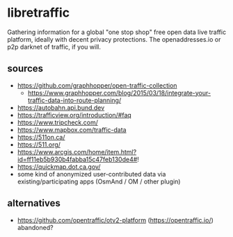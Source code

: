 # libretraffic

Gathering information for a global "one stop shop" free open data live traffic platform, ideally with decent privacy protections. The openaddresses.io or p2p darknet of traffic, if you will.

## sources

- https://github.com/graphhopper/open-traffic-collection
  - https://www.graphhopper.com/blog/2015/03/18/integrate-your-traffic-data-into-route-planning/
- https://autobahn.api.bund.dev
- https://trafficview.org/introduction/#faq
- https://www.tripcheck.com/
- https://www.mapbox.com/traffic-data
- https://511on.ca/
- https://511.org/
- https://www.arcgis.com/home/item.html?id=ff11eb5b930b4fabba15c47feb130de4#!
- https://quickmap.dot.ca.gov/
- some kind of anonymized user-contributed data via existing/participating apps (OsmAnd / OM / other plugin)

## alternatives

- https://github.com/opentraffic/otv2-platform (https://opentraffic.io/) abandoned?
